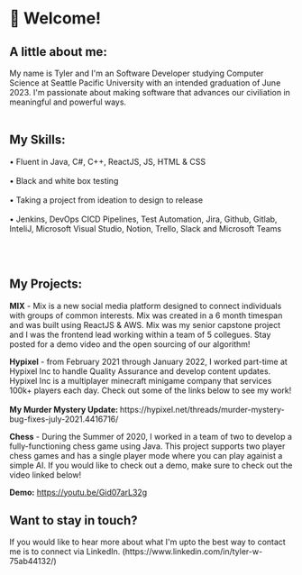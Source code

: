 <h1> 👋 Welcome! </h1>

<h2>A little about me:</h2>
My name is Tyler and I'm an Software Developer studying Computer Science at Seattle Pacific University with an intended graduation of June 2023. I'm passionate about making software that advances our civiliation in meaningful and powerful ways. 
<br></br>
<h2>My Skills:</h2>
<p>
• Fluent in Java, C#, C++, ReactJS, JS, HTML & CSS <br></br>
• Black and white box testing <br></br>
• Taking a project from ideation to design to release <br></br>
• Jenkins, DevOps CICD Pipelines, Test Automation, Jira, Github, Gitlab, InteliJ, Microsoft Visual 
Studio, Notion, Trello, Slack and Microsoft Teams 
</p>
<br></br>
<h2>My Projects:</h2>
<p>
 <b>MIX</b> - Mix is a new social media platform designed to connect individuals with groups of common interests. Mix was created in a 6 month timespan and was built using ReactJS & AWS. Mix was my senior capstone project and I was the frontend lead working within a team of 5 collegues. Stay posted for a demo video and the open sourcing of our algorithm!
<p/> 
<p>
<b>Hypixel</b> - from February 2021 through January 2022, I worked part-time at Hypixel Inc to handle Quality Assurance and develop content updates. Hypixel Inc is a multiplayer minecraft minigame company that services 100k+ players each day. Check out some of the links below to see my work! <br></br>
  <b>My Murder Mystery Update: </b>https://hypixel.net/threads/murder-mystery-bug-fixes-july-2021.4416716/
<p/> 
<p>
<b>Chess</b> - During the Summer of 2020, I worked in a team of two to develop a fully-functioning chess game using Java. This project supports two player chess games and has a single player mode where you can play againist a simple AI. If you would like to check out a demo, make sure to check out the video linked below!

  <b>Demo:</b> https://youtu.be/Gid07arL32g
<p/> 
<h2>Want to stay in touch?</h2>
<p>
If you would like to hear more about what I'm upto the best way to contact me is to connect via LinkedIn. (https://www.linkedin.com/in/tyler-w-75ab44132/)
<p/> 
